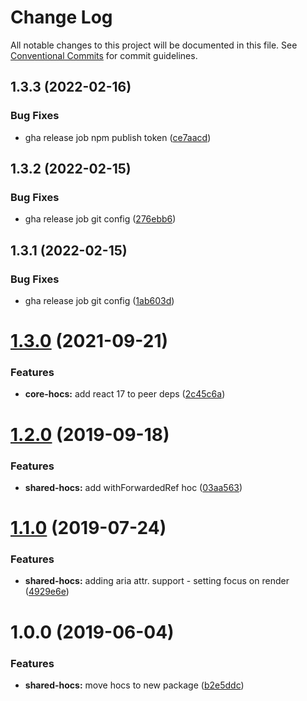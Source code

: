 # Change Log

All notable changes to this project will be documented in this file.
See [Conventional Commits](https://conventionalcommits.org) for commit guidelines.

## 1.3.3 (2022-02-16)


### Bug Fixes

* gha release job npm publish token ([ce7aacd](https://github.com/telus/tds-core/commit/ce7aacdd77e54c4f8e48eb31d0c05dc804530324))





## 1.3.2 (2022-02-15)


### Bug Fixes

* gha release job git config ([276ebb6](https://github.com/telus/tds-core/commit/276ebb6968a0b56c9b87c178f6895a60ae108e71))





## 1.3.1 (2022-02-15)


### Bug Fixes

* gha release job git config ([1ab603d](https://github.com/telus/tds-core/commit/1ab603d68c36219b0711fc353bc2515b64712ca9))





# [1.3.0](https://github.com/telus/tds-core/compare/@tds/shared-hocs@1.2.0...@tds/shared-hocs@1.3.0) (2021-09-21)


### Features

* **core-hocs:** add react 17 to peer deps ([2c45c6a](https://github.com/telus/tds-core/commit/2c45c6a0a728eeef2b3cdb8be0455f2fc6753706))





# [1.2.0](https://github.com/telus/tds-core/compare/@tds/shared-hocs@1.1.0...@tds/shared-hocs@1.2.0) (2019-09-18)


### Features

* **shared-hocs:** add withForwardedRef hoc ([03aa563](https://github.com/telus/tds-core/commit/03aa563))





# [1.1.0](https://github.com/telus/tds-core/compare/@tds/shared-hocs@1.0.0...@tds/shared-hocs@1.1.0) (2019-07-24)


### Features

* **shared-hocs:** adding aria attr. support - setting focus on render ([4929e6e](https://github.com/telus/tds-core/commit/4929e6e))





# 1.0.0 (2019-06-04)

### Features

- **shared-hocs:** move hocs to new package ([b2e5ddc](https://github.com/telus/tds-core/commit/b2e5ddc))
